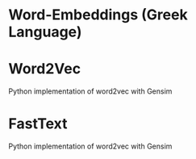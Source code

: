 # Word-Embeddings (Greek Language)


# Word2Vec
Python implementation of word2vec with Gensim

# FastText
Python implementation of word2vec with Gensim
